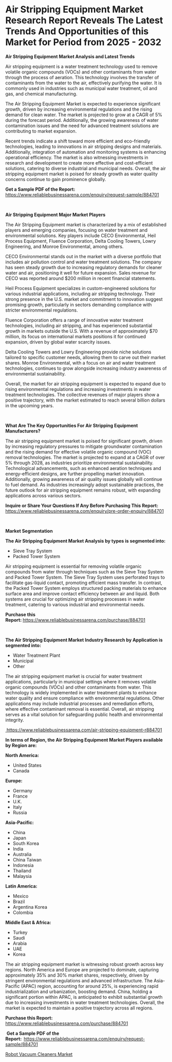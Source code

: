 <p><h1>Air Stripping Equipment Market Research Report Reveals The Latest Trends And Opportunities of this Market for Period from 2025 - 2032</h1></p><p><strong>Air Stripping Equipment Market Analysis and Latest Trends</strong></p>
<p><p>Air stripping equipment is a water treatment technology used to remove volatile organic compounds (VOCs) and other contaminants from water through the process of aeration. This technology involves the transfer of contaminants from the water to the air, effectively purifying the water. It is commonly used in industries such as municipal water treatment, oil and gas, and chemical manufacturing.</p><p>The Air Stripping Equipment Market is expected to experience significant growth, driven by increasing environmental regulations and the rising demand for clean water. The market is projected to grow at a CAGR of 5% during the forecast period. Additionally, the growing awareness of water contamination issues and the need for advanced treatment solutions are contributing to market expansion. </p><p>Recent trends indicate a shift toward more efficient and eco-friendly technologies, leading to innovations in air stripping designs and materials. Additionally, integration of automation and monitoring systems is enhancing operational efficiency. The market is also witnessing investments in research and development to create more effective and cost-efficient solutions, catering to diverse industrial and municipal needs. Overall, the air stripping equipment market is poised for steady growth as water quality concerns continue to gain prominence globally.</p></p>
<p><strong>Get a Sample PDF of the Report:&nbsp;</strong> <a href="https://www.reliablebusinessarena.com/enquiry/request-sample/884701?utm_campaign=3497&utm_medium=2&utm_source=Github&utm_content=ia&utm_term=11042025&utm_id=air-stripping-equipment">https://www.reliablebusinessarena.com/enquiry/request-sample/884701</a></p>
<p>&nbsp;</p>
<p><strong>Air Stripping Equipment Major Market Players</strong></p>
<p><p>The Air Stripping Equipment market is characterized by a mix of established players and emerging companies, focusing on water treatment and environmental solutions. Key players include CECO Environmental, Heil Process Equipment, Fluence Corporation, Delta Cooling Towers, Lowry Engineering, and Monroe Environmental, among others.</p><p>CECO Environmental stands out in the market with a diverse portfolio that includes air pollution control and water treatment solutions. The company has seen steady growth due to increasing regulatory demands for cleaner water and air, positioning it well for future expansion. Sales revenue for CECO was reported around $200 million in recent financial statements.</p><p>Heil Process Equipment specializes in custom-engineered solutions for various industrial applications, including air stripping technology. Their strong presence in the U.S. market and commitment to innovation suggest promising growth, particularly in sectors demanding compliance with stricter environmental regulations.</p><p>Fluence Corporation offers a range of innovative water treatment technologies, including air stripping, and has experienced substantial growth in markets outside the U.S. With a revenue of approximately $70 million, its focus on international markets positions it for continued expansion, driven by global water scarcity issues.</p><p>Delta Cooling Towers and Lowry Engineering provide niche solutions tailored to specific customer needs, allowing them to carve out their market shares. Monroe Environmental, with a focus on air and water treatment technologies, continues to grow alongside increasing industry awareness of environmental sustainability.</p><p>Overall, the market for air stripping equipment is expected to expand due to rising environmental regulations and increasing investments in water treatment technologies. The collective revenues of major players show a positive trajectory, with the market estimated to reach several billion dollars in the upcoming years.</p></p>
<p>&nbsp;</p>
<p><strong>What Are The Key Opportunities For Air Stripping Equipment Manufacturers?</strong></p>
<p><p>The air stripping equipment market is poised for significant growth, driven by increasing regulatory pressures to mitigate groundwater contamination and the rising demand for effective volatile organic compound (VOC) removal technologies. The market is projected to expand at a CAGR of over 5% through 2028, as industries prioritize environmental sustainability. Technological advancements, such as enhanced aeration techniques and energy-efficient designs, are further propelling market innovation. Additionally, growing awareness of air quality issues globally will continue to fuel demand. As industries increasingly adopt sustainable practices, the future outlook for air stripping equipment remains robust, with expanding applications across various sectors.</p></p>
<p><strong>Inquire or Share Your Questions If Any Before Purchasing This Report:</strong> <a href="https://www.reliablebusinessarena.com/enquiry/pre-order-enquiry/884701?utm_campaign=3497&utm_medium=2&utm_source=Github&utm_content=ia&utm_term=11042025&utm_id=air-stripping-equipment">https://www.reliablebusinessarena.com/enquiry/pre-order-enquiry/884701</a></p>
<p>&nbsp;</p>
<p><strong>Market Segmentation</strong></p>
<p><strong>The Air Stripping Equipment Market Analysis by types is segmented into:</strong></p>
<p><ul><li>Sieve Tray System</li><li>Packed Tower System</li></ul></p>
<p><p>Air stripping equipment is essential for removing volatile organic compounds from water through techniques such as the Sieve Tray System and Packed Tower System. The Sieve Tray System uses perforated trays to facilitate gas-liquid contact, promoting efficient mass transfer. In contrast, the Packed Tower System employs structured packing materials to enhance surface area and improve contact efficiency between air and liquid. Both systems are crucial for optimizing air stripping processes in water treatment, catering to various industrial and environmental needs.</p></p>
<p><strong>Purchase this Report:&nbsp;</strong><a href="https://www.reliablebusinessarena.com/purchase/884701?utm_campaign=3497&utm_medium=2&utm_source=Github&utm_content=ia&utm_term=11042025&utm_id=air-stripping-equipment">https://www.reliablebusinessarena.com/purchase/884701</a></p>
<p>&nbsp;</p>
<p><strong>The Air Stripping Equipment Market Industry Research by Application is segmented into:</strong></p>
<p><ul><li>Water Treatment Plant</li><li>Municipal</li><li>Other</li></ul></p>
<p><p>The air stripping equipment market is crucial for water treatment applications, particularly in municipal settings where it removes volatile organic compounds (VOCs) and other contaminants from water. This technology is widely implemented in water treatment plants to enhance water quality and ensure compliance with environmental regulations. Other applications may include industrial processes and remediation efforts, where effective contaminant removal is essential. Overall, air stripping serves as a vital solution for safeguarding public health and environmental integrity.</p></p>
<p><a href="https://www.reliablebusinessarena.com/air-stripping-equipment-r884701?utm_campaign=3497&utm_medium=2&utm_source=Github&utm_content=ia&utm_term=11042025&utm_id=air-stripping-equipment">&nbsp;https://www.reliablebusinessarena.com/air-stripping-equipment-r884701</a></p>
<p><strong>In terms of Region, the Air Stripping Equipment Market Players available by Region are:</strong></p>
<p>
    <p> <strong> North America: </strong>
        <ul>
            <li>United States</li>
            <li>Canada</li>
        </ul>
        </p> 
    <p> <strong> Europe: </strong>
        <ul>
            <li>Germany</li>
            <li>France</li>
            <li>U.K.</li>
            <li>Italy</li>
            <li>Russia</li>
        </ul>
        </p> 
    <p> <strong> Asia-Pacific: </strong>
        <ul>
            <li>China</li>
            <li>Japan</li>
            <li>South Korea</li>
            <li>India</li>
            <li>Australia</li>
            <li>China Taiwan</li>
            <li>Indonesia</li>
            <li>Thailand</li>
            <li>Malaysia</li>
        </ul>
        </p> 
    <p> <strong> Latin America: </strong>
        <ul>
            <li>Mexico</li>
            <li>Brazil</li>
            <li>Argentina Korea</li>
            <li>Colombia</li>
        </ul>
        </p> 
    <p> <strong> Middle East & Africa: </strong>
        <ul>
            <li>Turkey</li>
            <li>Saudi</li>
            <li>Arabia</li>
            <li>UAE</li>
            <li>Korea</li>
        </ul>
    </p>
    </p>
<p><p>The air stripping equipment market is witnessing robust growth across key regions. North America and Europe are projected to dominate, capturing approximately 35% and 30% market shares, respectively, driven by stringent environmental regulations and advanced infrastructure. The Asia-Pacific (APAC) region, accounting for around 25%, is experiencing rapid industrialization and urbanization, boosting demand. China, holding a significant portion within APAC, is anticipated to exhibit substantial growth due to increasing investments in water treatment technologies. Overall, the market is expected to maintain a positive trajectory across all regions.</p></p>
<p><strong>Purchase this Report: </strong><a href="https://www.reliablebusinessarena.com/purchase/884701?utm_campaign=3497&utm_medium=2&utm_source=Github&utm_content=ia&utm_term=11042025&utm_id=air-stripping-equipment">https://www.reliablebusinessarena.com/purchase/884701</a></p>
<p>&nbsp;<strong>Get a Sample PDF of the Report:&nbsp;&nbsp;</strong><a href="https://www.reliablebusinessarena.com/enquiry/request-sample/884701?utm_campaign=3497&utm_medium=2&utm_source=Github&utm_content=ia&utm_term=11042025&utm_id=air-stripping-equipment">https://www.reliablebusinessarena.com/enquiry/request-sample/884701</a></p>
<p><strong></strong></p>
<p><p><a href="https://github.com/braisykhwezi/Market-Research-Report-List-1/blob/main/robot-vacuum-cleaners-market.md?utm_campaign=3497&utm_medium=2&utm_source=Github&utm_content=ia&utm_term=11042025&utm_id=air-stripping-equipment">Robot Vacuum Cleaners Market</a></p></p>